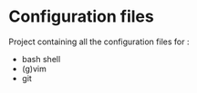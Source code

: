 Configuration files
===================

Project containing all the configuration files for :
* bash shell
* (g)vim
* git
